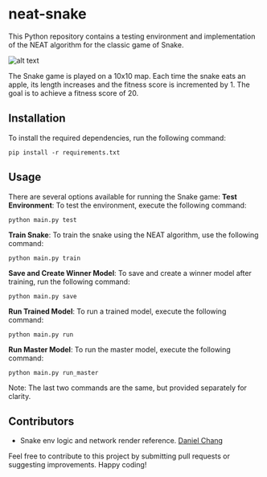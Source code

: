 # neat-snake

This Python repository contains a testing environment and implementation of the NEAT algorithm for the classic game of Snake.

![alt text](https://assets.algoboy-kevin.com/snake-neat.png)

The Snake game is played on a 10x10 map. Each time the snake eats an apple, its length increases and the fitness score is incremented by 1. The goal is to achieve a fitness score of 20.

## Installation
To install the required dependencies, run the following command:

```
pip install -r requirements.txt
```

## Usage
There are several options available for running the Snake game:
**Test Environment**: To test the environment, execute the following command:
```
python main.py test
```
 **Train Snake**: To train the snake using the NEAT algorithm, use the following command:
```
python main.py train
```
**Save and Create Winner Model**: To save and create a winner model after training, run the following command:
```
python main.py save
```
**Run Trained Model**: To run a trained model, execute the following command:
```
python main.py run
```

**Run Master Model**: To run the master model, execute the following command:
```
python main.py run_master
```

Note: The last two commands are the same, but provided separately for clarity.


## Contributors
- Snake env logic and network render reference. [Daniel Chang](https://github.com/danielchang2002)

Feel free to contribute to this project by submitting pull requests or suggesting improvements. Happy coding!